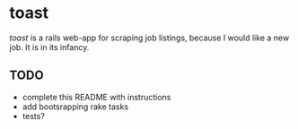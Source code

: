 
toast
=====

*toast* is a rails web-app for scraping job listings, because I would like a new job.  It is in its infancy.

TODO
----
+ complete this README with instructions
+ add bootsrapping rake tasks
+ tests?
